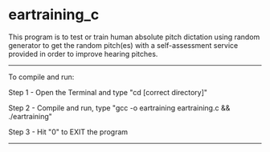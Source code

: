 # eartraining_c
This program is to test or train human absolute pitch dictation using random generator to get the random pitch(es) with a self-assessment service provided in order to improve hearing pitches.

_______________________________________________________________

To compile and run:


Step 1 - Open the Terminal and type "cd [correct directory]"

Step 2 - Compile and run, type "gcc -o eartraining eartraining.c && ./eartraining"

Step 3 - Hit "0" to EXIT the program
_______________________________________________________________
